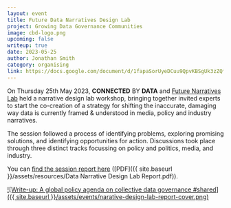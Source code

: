 ```yaml
---
layout: event
title: Future Data Narratives Design Lab
project: Growing Data Governance Communities
image: cbd-logo.png
upcoming: false
writeup: true
date: 2023-05-25
author: Jonathan Smith
category: organising
link: https://docs.google.com/document/d/1fapaSorUyeDCuu9QpvKBSgUk3zZQfMQWq0iAam0_PMo/edit
---
```

On Thursday 25th May 2023, **CONNECTED** BY **DATA** and [Future Narratives Lab](https://www.futurenarrativeslab.org/) held a narrative design lab workshop, bringing together invited experts to start the co-creation of a strategy for shifting the inaccurate, damaging way data is currently framed & understood in media, policy and industry narratives. 

The session followed a process of identifying problems, exploring promising solutions, and identifying opportunities for action. Discussions took place through three distinct tracks focussing on policy and politics, media, and industry. 

<!--more-->

You can [find the session report here](https://docs.google.com/document/d/1fapaSorUyeDCuu9QpvKBSgUk3zZQfMQWq0iAam0_PMo/edit) ([PDF]({{ site.baseurl }}/assets/resources/Data Narrative Design Lab Report.pdf)).

[![Write-up: A global policy agenda on collective data governance #shared]({{ site.baseurl }}/assets/events/narative-design-lab-report-cover.png)](https://docs.google.com/document/d/1fapaSorUyeDCuu9QpvKBSgUk3zZQfMQWq0iAam0_PMo/edit)